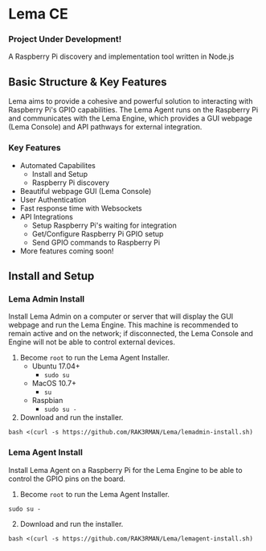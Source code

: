 # Lema CE
### Project Under Development!
A Raspberry Pi discovery and implementation tool written in Node.js

## Basic Structure & Key Features
Lema aims to provide a cohesive and powerful solution to interacting with Raspberry Pi's GPIO capabilities. The Lema Agent runs on the Raspberry Pi and communicates with the Lema Engine, which provides a GUI webpage (Lema Console) and API pathways for external integration.

### Key Features
- Automated Capabilites
	- Install and Setup
	- Raspberry Pi discovery
- Beautiful webpage GUI (Lema Console)
- User Authentication
- Fast response time with Websockets
- API Integrations
	- Setup Raspberry Pi's waiting for integration
	- Get/Configure Raspberry Pi GPIO setup
	- Send GPIO commands to Raspberry Pi
- More features coming soon!

## Install and Setup
### Lema Admin Install
Install Lema Admin on a computer or server that will display the GUI webpage and run the Lema Engine. This machine is recommended to remain active and on the network; if disconnected, the Lema Console and Engine will not be able to control external devices.
1. Become `root` to run the Lema Agent Installer.
    - Ubuntu 17.04+
        - `sudo su`
    - MacOS 10.7+
        - `su`
    - Raspbian
        - `sudo su -`
2. Download and run the installer.
```
bash <(curl -s https://github.com/RAK3RMAN/Lema/lemadmin-install.sh)
```

### Lema Agent Install
Install Lema Agent on a Raspberry Pi for the Lema Engine to be able to control the GPIO pins on the board. 
1. Become `root` to run the Lema Agent Installer.
```
sudo su -
```
2. Download and run the installer.
```
bash <(curl -s https://github.com/RAK3RMAN/Lema/lemagent-install.sh)
```
